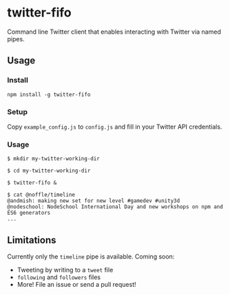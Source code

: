 # twitter-fifo

Command line Twitter client that enables interacting with Twitter via named pipes.

## Usage

### Install

```
npm install -g twitter-fifo
```

### Setup

Copy `example_config.js` to `config.js` and fill in your Twitter API
credentials.

### Usage

```
$ mkdir my-twitter-working-dir

$ cd my-twitter-working-dir

$ twitter-fifo &

$ cat @noffle/timeline
@andmish: making new set for new level #gamedev #unity3d
@nodeschool: NodeSchool International Day and new workshops on npm and ES6 generators
...
```

## Limitations

Currently only the `timeline` pipe is available. Coming soon:

 * Tweeting by writing to a `tweet` file
 * `following` and `followers` files
 * More! File an issue or send a pull request!

